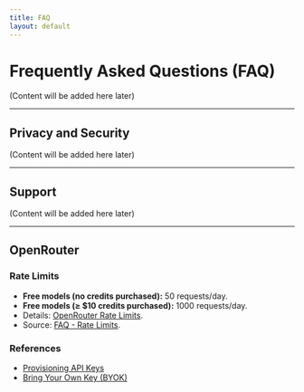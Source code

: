 ```yaml
---
title: FAQ
layout: default
---
```


# Frequently Asked Questions (FAQ)

(Content will be added here later)

---

## Privacy and Security

(Content will be added here later)

---

## Support

(Content will be added here later)

---

## OpenRouter

### Rate Limits
*   **Free models (no credits purchased):** 50 requests/day.
*   **Free models (≥ $10 credits purchased):** 1000 requests/day.
*   Details: [OpenRouter Rate Limits](https://openrouter.ai/docs/api-reference/limits).
*   Source: [FAQ - Rate Limits](https://openrouter.ai/docs/faq#how-are-rate-limits-calculated).

### References
*   [Provisioning API Keys](https://openrouter.ai/docs/features/provisioning-api-keys)
*   [Bring Your Own Key (BYOK)](https://openrouter.ai/docs/use-cases/byok)
